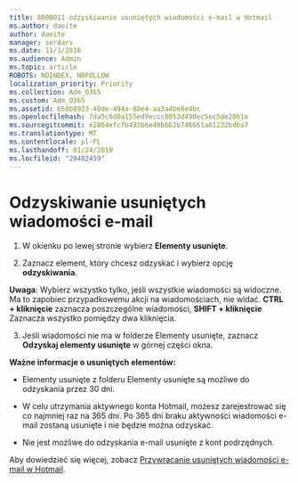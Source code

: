 ```yaml
---
title: 8000011 odzyskiwanie usuniętych wiadomości e-mail w Hotmail
ms.author: daeite
author: daeite
manager: serdars
ms.date: 11/1/2018
ms.audience: Admin
ms.topic: article
ROBOTS: NOINDEX, NOFOLLOW
localization_priority: Priority
ms.collection: Adm_O365
ms.custom: Adm_O365
ms.assetid: 650b8923-48de-494a-88e4-aa3a4be8e4bc
ms.openlocfilehash: 7da5c6d0a155ed9eccc8053d490ec5ec5de2861e
ms.sourcegitcommit: e2864efcfb493b6e46b662b746661a61232bdba7
ms.translationtype: MT
ms.contentlocale: pl-PL
ms.lasthandoff: 01/24/2019
ms.locfileid: "29482459"
---
```

# <a name="recover-deleted-email"></a>Odzyskiwanie usuniętych wiadomości e-mail

1. W okienku po lewej stronie wybierz **Elementy usunięte**. 
    
2. Zaznacz element, który chcesz odzyskać i wybierz opcję **odzyskiwania**. 
  
 **Uwaga**: Wybierz wszystko tylko, jeśli wszystkie wiadomości są widoczne. Ma to zapobiec przypadkowemu akcji na wiadomościach, nie widać. **CTRL + kliknięcie** zaznacza poszczególne wiadomości, **SHIFT + kliknięcie** Zaznacza wszystko pomiędzy dwa kliknięcia. 
    
3. Jeśli wiadomości nie ma w folderze Elementy usunięte, zaznacz **Odzyskaj elementy usunięte** w górnej części okna. 
    
 **Ważne informacje o usuniętych elementów:**
  
- Elementy usunięte z folderu Elementy usunięte są możliwe do odzyskania przez 30 dni.
    
- W celu utrzymania aktywnego konta Hotmail, możesz zarejestrować się co najmniej raz na 365 dni. Po 365 dni braku aktywności wiadomości e-mail zostaną usunięte i nie będzie można odzyskać.
    
- Nie jest możliwe do odzyskania e-mail usunięte z kont podrzędnych.
    
Aby dowiedzieć się więcej, zobacz [Przywracanie usuniętych wiadomości e-mail w Hotmail](https://go.microsoft.com/fwlink/p/?linkid=873117).
  

